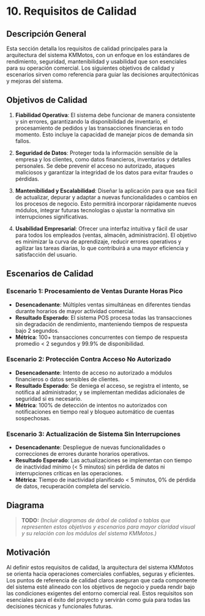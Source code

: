 # 10. Requisitos de Calidad

## Descripción General

Esta sección detalla los requisitos de calidad principales para la arquitectura del sistema KMMotos, con un enfoque en los estándares de rendimiento, seguridad, mantenibilidad y usabilidad que son esenciales para su operación comercial. Los siguientes objetivos de calidad y escenarios sirven como referencia para guiar las decisiones arquitectónicas y mejoras del sistema.

## Objetivos de Calidad

1. **Fiabilidad Operativa**: El sistema debe funcionar de manera consistente y sin errores, garantizando la disponibilidad de inventario, el procesamiento de pedidos y las transacciones financieras en todo momento. Esto incluye la capacidad de manejar picos de demanda sin fallos.

2. **Seguridad de Datos**: Proteger toda la información sensible de la empresa y los clientes, como datos financieros, inventarios y detalles personales. Se debe prevenir el acceso no autorizado, ataques maliciosos y garantizar la integridad de los datos para evitar fraudes o pérdidas.

3. **Mantenibilidad y Escalabilidad**: Diseñar la aplicación para que sea fácil de actualizar, depurar y adaptar a nuevas funcionalidades o cambios en los procesos de negocio. Esto permitirá incorporar rápidamente nuevos módulos, integrar futuras tecnologías o ajustar la normativa sin interrupciones significativas.

4. **Usabilidad Empresarial**: Ofrecer una interfaz intuitiva y fácil de usar para todos los empleados (ventas, almacén, administración). El objetivo es minimizar la curva de aprendizaje, reducir errores operativos y agilizar las tareas diarias, lo que contribuirá a una mayor eficiencia y satisfacción del usuario.

## Escenarios de Calidad

### Escenario 1: Procesamiento de Ventas Durante Horas Pico
   - **Desencadenante**: Múltiples ventas simultáneas en diferentes tiendas durante horarios de mayor actividad comercial.
   - **Resultado Esperado**: El sistema POS procesa todas las transacciones sin degradación de rendimiento, manteniendo tiempos de respuesta bajo 2 segundos.
   - **Métrica**: 100+ transacciones concurrentes con tiempo de respuesta promedio < 2 segundos y 99.9% de disponibilidad.

### Escenario 2: Protección Contra Acceso No Autorizado
   - **Desencadenante**: Intento de acceso no autorizado a módulos financieros o datos sensibles de clientes.
   - **Resultado Esperado**: Se deniega el acceso, se registra el intento, se notifica al administrador, y se implementan medidas adicionales de seguridad si es necesario.
   - **Métrica**: 100% de detección de intentos no autorizados con notificaciones en tiempo real y bloqueo automático de cuentas sospechosas.

### Escenario 3: Actualización de Sistema Sin Interrupciones
   - **Desencadenante**: Despliegue de nuevas funcionalidades o correcciones de errores durante horarios operativos.
   - **Resultado Esperado**: Las actualizaciones se implementan con tiempo de inactividad mínimo (< 5 minutos) sin pérdida de datos ni interrupciones críticas en las operaciones.
   - **Métrica**: Tiempo de inactividad planificado < 5 minutos, 0% de pérdida de datos, recuperación completa del servicio.

## Diagrama

> **TODO:** _(Incluir diagramas de árbol de calidad o tablas que representen estos objetivos y escenarios para mayor claridad visual y su relación con los módulos del sistema KMMotos.)_

## Motivación

Al definir estos requisitos de calidad, la arquitectura del sistema KMMotos se orienta hacia operaciones comerciales confiables, seguras y eficientes. Los puntos de referencia de calidad claros aseguran que cada componente del sistema esté alineado con los objetivos de negocio y pueda rendir bajo las condiciones exigentes del entorno comercial real. Estos requisitos son esenciales para el éxito del proyecto y servirán como guía para todas las decisiones técnicas y funcionales futuras.
